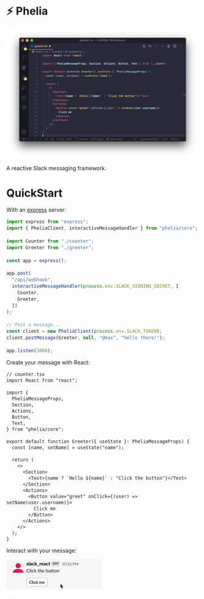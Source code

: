# ⚡ Phelia

<p align="center">
  <img src="/screenshots/screenshot1.png">
</p>

A reactive Slack messaging framework.

# QuickStart

With an [express](https://expressjs.com) server:

```ts
import express from "express";
import { PheliaClient, interactiveMessageHandler } from "phelia/core";

import Counter from "./counter";
import Greeter from "./greeter";

const app = express();

app.post(
  "/api/webhook",
  interactiveMessageHandler(process.env.SLACK_SIGNING_SECRET, [
    Counter,
    Greeter,
  ])
);

// Post a message...
const client = new PheliaClient(process.env.SLACK_TOKEN);
client.postMessage(Greeter, null, "@max", "hello there!");

app.listen(3000);
```

Create your message with React:

```tsx
// counter.tsx
import React from "react";

import {
  PheliaMessageProps,
  Section,
  Actions,
  Button,
  Text,
} from "phelia/core";

export default function Greeter({ useState }: PheliaMessageProps) {
  const [name, setName] = useState("name");

  return (
    <>
      <Section>
        <Text>{name ? `Hello ${name}` : "Click the button"}</Text>
      </Section>
      <Actions>
        <Button value="greet" onClick={(user) => setName(user.username)}>
          Click me
        </Button>
      </Actions>
    </>
  );
}
```

Interact with your message:

<p align="left">
  <img width="250px" src="/screenshots/screencap2.gif">
</p>

